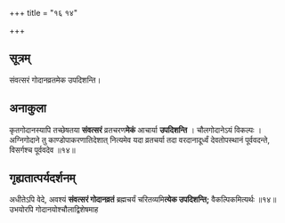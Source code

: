 +++
title = "१६ १४"

+++
## सूत्रम्
संवत्सरं गोदानव्रतमेक उपदिशन्ति।

## अनाकुला
कृतगोदानस्यापि तच्छेषतया **संवत्सरं** व्रतचरण**मेकं** आचार्या **उपदिशन्ति** ।
चौलगोदानेऽयं विकल्पः ।
अग्निगोदाने तु काण्डोपाकरणातिदेशात् नित्यमेव यदा व्रतचर्या तदा वरदानादूर्ध्वं देवतोपस्थानं पूर्ववदन्ते, विसर्गश्च पूर्ववदेव ॥१४॥

## गृह्यतात्पर्यदर्शनम्
अधीतेऽपि वेदे, अवश्यं **संवत्सरं गोदानव्रतं** ब्रह्मचर्यं चरितव्यमि**त्येक उपदिशन्ति;** वैकल्पिकमित्यर्थः ॥१४॥
उभयोरपि गोदानयोश्चौलाद्विशेषमाह
